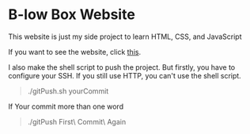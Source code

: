 # B-low Box Website

This website is just my side project to learn HTML, CSS, and JavaScript

If you want to see the website, click [this](https://belowbox.netlify.app/).

I also make the shell script to push the project. But firstly, you have to configure your SSH. If you still use HTTP, you can't use the shell script.

> ./gitPush.sh yourCommit

If Your commit more than one word

> ./gitPush First\ Commit\ Again
